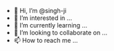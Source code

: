 - 👋 Hi, I’m @singh-ji
- 👀 I’m interested in ...
- 🌱 I’m currently learning ...
- 💞️ I’m looking to collaborate on ...
- 📫 How to reach me ...

<!---
singh-ji/singh-ji is a ✨ special ✨ repository because its `README.md` (this file) appears on your GitHub profile.
You can click the Preview link to take a look at your changes.
--->
